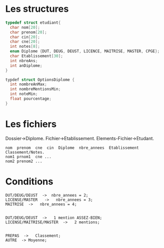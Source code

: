 # Les structures 

```c
typedef struct etudiant{
  char nom[20];
  char prenom[20];
  char cin[20];
  char cne[20];
  int notes[8];
  enum Diplome {DUT, DEUG, DEUST, LICENCE, MAITRISE, MASTER, CPGE};
  char Etablissement[30];
  int nbreAns;
  int anDiplome;
}

typdef struct OptionsDiplome {
  int nombreAnMax;
  int nombreMentionsMin;
  int noteMin;
  float pourcentage;
}
```

# Les fichiers

Dossier->Diplome.
Fichier->Etablissement.
Elements-Fichier->Etudant.

```
nom  prenom  cne  cin  Diplome  nbre_annees  Etablissement Classement/Notes.
nom1 prnom1  cne ...
nom2 prenom2 ...

```
  
# Conditions

```
DUT/DEUG/DEUST  ->  nbre_annees = 2;
LICENSE/MASTER   ->   nbre_annees = 3;
MAITRISE  ->   nbre_annees = 4;


DUT/DEUG/DEUST  ->   1 mention ASSEZ-BIEN;
LICENSE/MAITRISE/MASTER  ->   2 mentions;


PREPAS  ->   Classement;
AUTRE  -> Moyenne;
```


                                
  

